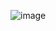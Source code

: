 ![image](https://user-images.githubusercontent.com/6858921/142690634-63763a7b-2a48-4716-832d-8b5329f9871e.png)
